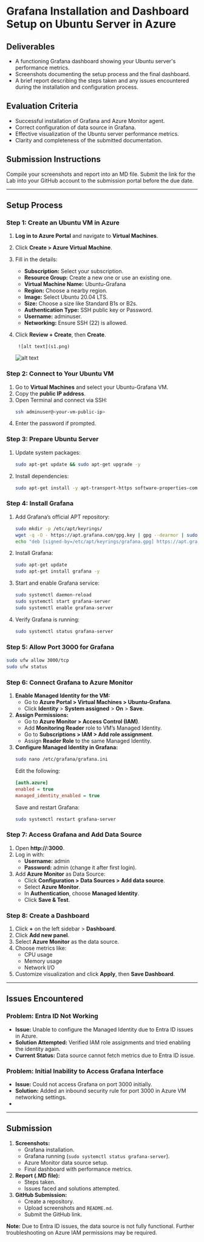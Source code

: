 # Grafana Installation and Dashboard Setup on Ubuntu Server in Azure

  

## Deliverables
- A functioning Grafana dashboard showing your Ubuntu server's performance metrics.
- Screenshots documenting the setup process and the final dashboard.
- A brief report describing the steps taken and any issues encountered during the installation and configuration process.

## Evaluation Criteria
- Successful installation of Grafana and Azure Monitor agent.
- Correct configuration of data source in Grafana.
- Effective visualization of the Ubuntu server performance metrics.
- Clarity and completeness of the submitted documentation.

## Submission Instructions
Compile your screenshots and report into an MD file. Submit the link for the Lab into your GitHub account to the submission portal before the due date.

---

## Setup Process

### Step 1: Create an Ubuntu VM in Azure
1. **Log in to Azure Portal** and navigate to **Virtual Machines**.
2. Click **Create > Azure Virtual Machine**.
3. Fill in the details:
   - **Subscription:** Select your subscription.
   - **Resource Group:** Create a new one or use an existing one.
   - **Virtual Machine Name:** Ubuntu-Grafana
   - **Region:** Choose a nearby region.
   - **Image:** Select Ubuntu 20.04 LTS.
   - **Size:** Choose a size like Standard B1s or B2s.
   - **Authentication Type:** SSH public key or Password.
   - **Username:** adminuser.
   - **Networking:** Ensure SSH (22) is allowed.
4. Click **Review + Create**, then **Create**.


        ![alt text](s1.png)
   ![alt text](images/s1.png)

   
### Step 2: Connect to Your Ubuntu VM
1. Go to **Virtual Machines** and select your Ubuntu-Grafana VM.
2. Copy the **public IP address**.
3. Open Terminal and connect via SSH:
   ```sh
   ssh adminuser@<your-vm-public-ip>
   ```
4. Enter the password if prompted.

### Step 3: Prepare Ubuntu Server
1. Update system packages:
   ```sh
   sudo apt-get update && sudo apt-get upgrade -y
   ```
2. Install dependencies:
   ```sh
   sudo apt-get install -y apt-transport-https software-properties-common wget
   ```

### Step 4: Install Grafana
1. Add Grafana’s official APT repository:
   ```sh
   sudo mkdir -p /etc/apt/keyrings/
   wget -q -O - https://apt.grafana.com/gpg.key | gpg --dearmor | sudo tee /etc/apt/keyrings/grafana.gpg > /dev/null
   echo "deb [signed-by=/etc/apt/keyrings/grafana.gpg] https://apt.grafana.com stable main" | sudo tee -a /etc/apt/sources.list.d/grafana.list
   ```
2. Install Grafana:
   ```sh
   sudo apt-get update
   sudo apt-get install grafana -y
   ```
3. Start and enable Grafana service:
   ```sh
   sudo systemctl daemon-reload
   sudo systemctl start grafana-server
   sudo systemctl enable grafana-server
   ```
4. Verify Grafana is running:
   ```sh
   sudo systemctl status grafana-server
   ```

### Step 5: Allow Port 3000 for Grafana
```sh
sudo ufw allow 3000/tcp
sudo ufw status
```

### Step 6: Connect Grafana to Azure Monitor
1. **Enable Managed Identity for the VM:**
   - Go to **Azure Portal > Virtual Machines > Ubuntu-Grafana**.
   - Click **Identity** > **System assigned** > **On** > **Save**.
2. **Assign Permissions:**
   - Go to **Azure Monitor > Access Control (IAM)**.
   - Add **Monitoring Reader** role to VM’s Managed Identity.
   - Go to **Subscriptions > IAM > Add role assignment**.
   - Assign **Reader Role** to the same Managed Identity.
3. **Configure Managed Identity in Grafana:**
   ```sh
   sudo nano /etc/grafana/grafana.ini
   ```
   Edit the following:
   ```ini
   [auth.azure]
   enabled = true
   managed_identity_enabled = true
   ```
   Save and restart Grafana:
   ```sh
   sudo systemctl restart grafana-server
   ```

### Step 7: Access Grafana and Add Data Source
1. Open **http://<your-vm-public-ip>:3000**.
2. Log in with:
   - **Username:** admin
   - **Password:** admin (change it after first login).
3. Add **Azure Monitor** as Data Source:
   - Click **Configuration > Data Sources > Add data source**.
   - Select **Azure Monitor**.
   - In **Authentication**, choose **Managed Identity**.
   - Click **Save & Test**.

### Step 8: Create a Dashboard
1. Click **+** on the left sidebar > **Dashboard**.
2. Click **Add new panel**.
3. Select **Azure Monitor** as the data source.
4. Choose metrics like:
   - CPU usage
   - Memory usage
   - Network I/O
5. Customize visualization and click **Apply**, then **Save Dashboard**.

---

## Issues Encountered
### Problem: Entra ID Not Working
- **Issue:** Unable to configure the Managed Identity due to Entra ID issues in Azure.
- **Solution Attempted:** Verified IAM role assignments and tried enabling the identity again.
- **Current Status:** Data source cannot fetch metrics due to Entra ID issue.

### Problem: Initial Inability to Access Grafana Interface
- **Issue:** Could not access Grafana on port 3000 initially.
- **Solution:** Added an inbound security rule for port 3000 in Azure VM networking settings.
- 
---

## Submission
1. **Screenshots:**
   - Grafana installation.
   - Grafana running (`sudo systemctl status grafana-server`).
   - Azure Monitor data source setup.
   - Final dashboard with performance metrics.
2. **Report (.MD file):**
   - Steps taken.
   - Issues faced and solutions attempted.
3. **GitHub Submission:**
   - Create a repository.
   - Upload screenshots and `README.md`.
   - Submit the GitHub link.

**Note:** Due to Entra ID issues, the data source is not fully functional. Further troubleshooting on Azure IAM permissions may be required.

